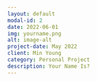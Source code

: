 ```yaml
---
layout: default
modal-id: 2
date: 2022-06-01
img: yourname.png
alt: image-alt
project-date: May 2022
client: Min Young
category: Personal Project
description: Your Name Is?
---
```

